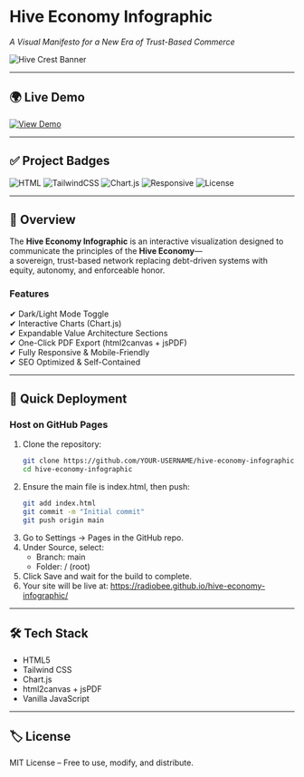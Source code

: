 # Hive Economy Infographic
_A Visual Manifesto for a New Era of Trust-Based Commerce_

![Hive Crest Banner](https://via.placeholder.com/1200x400?text=Hive+Economy+Infographic)

---

## 🌍 Live Demo
[![View Demo](https://img.shields.io/badge/View_Live-Demo-gold?style=for-the-badge&logo=github)](https://radiobee.github.io/hive-economy-infographic/)

---

## ✅ Project Badges
![HTML](https://img.shields.io/badge/HTML-100%25-orange?style=for-the-badge&logo=html5)
![TailwindCSS](https://img.shields.io/badge/Tailwind-CSS-blue?style=for-the-badge&logo=tailwind-css)
![Chart.js](https://img.shields.io/badge/Chart.js-Integrated-brightgreen?style=for-the-badge&logo=chart-dot-js)
![Responsive](https://img.shields.io/badge/Mobile-Friendly-Yes-success?style=for-the-badge&logo=android)
![License](https://img.shields.io/badge/License-MIT-lightgrey?style=for-the-badge)

---

## 📖 Overview
The **Hive Economy Infographic** is an interactive visualization designed to communicate the principles of the **Hive Economy**—  
a sovereign, trust-based network replacing debt-driven systems with equity, autonomy, and enforceable honor.

### Features
✔ Dark/Light Mode Toggle  
✔ Interactive Charts (Chart.js)  
✔ Expandable Value Architecture Sections  
✔ One-Click PDF Export (html2canvas + jsPDF)  
✔ Fully Responsive & Mobile-Friendly  
✔ SEO Optimized & Self-Contained  

---

## 🚀 Quick Deployment
### Host on GitHub Pages
1. Clone the repository:
   ```bash
   git clone https://github.com/YOUR-USERNAME/hive-economy-infographic.git
   cd hive-economy-infographic
   ```
2. Ensure the main file is index.html, then push:
   ```bash
   git add index.html
   git commit -m "Initial commit"
   git push origin main
   ```
3. Go to Settings → Pages in the GitHub repo.
4. Under Source, select:
   - Branch: main
   - Folder: / (root)
5. Click Save and wait for the build to complete.
6. Your site will be live at:
   https://radiobee.github.io/hive-economy-infographic/

---

## 🛠 Tech Stack
- HTML5
- Tailwind CSS
- Chart.js
- html2canvas + jsPDF
- Vanilla JavaScript

---

## 🏷 License
MIT License – Free to use, modify, and distribute.
